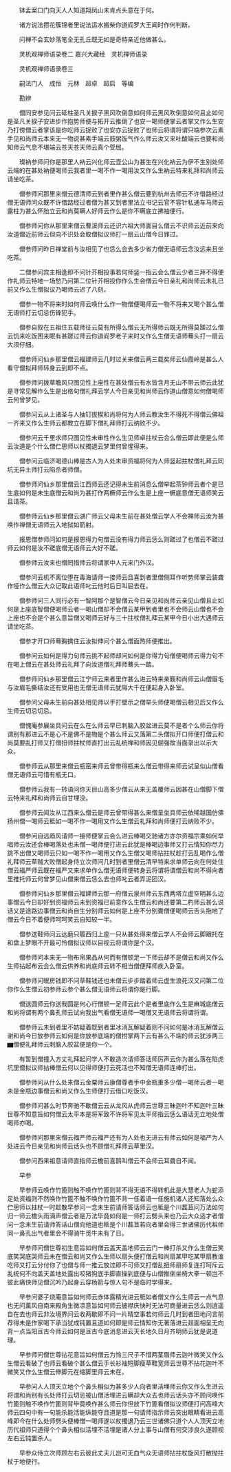 <!-- { "loadSidebar": true } -->
　　钵盂案口门向天人人知道翔凤山未肯点头意在于何。

　　诸方说法攒花簇锦者里说法运水搬柴你道阎罗大王闻时作何判断。

　　问禅不会玄妙落笔全无孔丘既无如是奇特亲近他做甚么。

　　灵机观禅师语录卷二
嘉兴大藏经　灵机禅师语录


　　灵机观禅师语录卷三

　　嗣法门人　成恒　元林　超卓　超启　等编

　　勘辨

　　僧同安参见问云砥柱圣凡关捩子黑风吹倒意如何师云黑风吹倒意如何且止如何是圣凡关捩子安进步作抱势师便与拓开云推倒了也安一喝师便掌云者掌又作么生安乃打傍僧云者掌该是你吃师云捉败了也安亦云捉败了也师云将谓将谓只端参次云素手见和尚师云本来无一物说甚素手端云鼓粥饭气作么师云汝又来吐酸端云也要和尚知师云气息不堪端云苍天苍天师云真个受屈。

　　璨衲参师问你是那里人衲云兴化师云壶公山为甚生在兴化衲云为伊不生别处师云端的在甚处衲便喝师云我者里一喝不作一喝用汝又作么生衲云特来礼拜和尚师云请坐吃茶。

　　僧参师问那里来僧云德清师云到者里作甚么僧云要到杭州去师云不许借路经过僧无语师问众既不许借路经过者僧为甚又到者里法立书记云官不容针私通车马师云露柱为甚么怀胎立云和尚莫瞒人好师云作么是你不瞒底立拂袖便行。

　　僧参师问你从那里来僧云曹溪师云还识六祖大师面目么僧云不识师云近前来向汝道僧近前师云但向不识处会取僧拟议师打一扇云山僧今日罪过。

　　僧参师问昨日禅堂前与汝相见了也恁么会去多少省力僧无语师云念汝远来且坐吃茶。

　　二僧参问宾主相逢即不问针芥相投事若何师竖一指云会么僧云少者三拜不得便作礼师云特地一场愁乃问第二位针芥相投你作么生会僧云今日亲礼和尚师云未礼已前又作么生僧拟议乃喝师云迟了八刻。

　　僧参一物不将来时如何师云唤什么作一物僧便喝师云一物不将来又喝个甚么僧无语师打云切忌伤锋犯手。

　　僧参自叙在五祖住五载师征云莫有所得么僧云无所得师云既无所得莫蹉过么僧云饥来吃饭困来眠有甚蹉过师云你道阎罗老子来时又作么生僧无语师蓦头打一扇云大须仔细。

　　僧参师问仙乡那里僧云福建师云几时过关来僧云两三载矣师云仙霞岭是甚么人看守僧拟拜师转身云到即不点。

　　僧参师问拨草瞻风只图见性上座性在甚处僧云有水皆含月无山不带云师云此犹是寻常见解作么生是出格句僧礼拜云学人今日亲见和尚师云你道山僧意如何僧喝师云何曾梦见。

　　僧参问云从上诸圣与人抽钉拔楔和尚将何为人师云教汝生不得死不得僧云佛祖一齐来又作么生师云都教立在脚下僧礼拜师打云纳败不少。

　　僧参问云千里求师只图见性未审性作么生见师卓拄杖云会么僧云即此便是么师云汝道是个什么僧伫思师以杖擉退云梦里何曾惺得来。

　　僧参问云临济喝德山棒是古人为人处未审资福将何为人师竖起拄杖僧礼拜云同坑无异土师打云陷杀者师僧。

　　僧参师问仙乡那里僧云江西师云还记得未生前消息么僧举起茶钟师云者个是已生底如何是未生底僧云和尚为甚打作两橛师云作么生是上座一橛底意僧无语师笑云且请茶。

　　僧参师云仙乡那里僧云湖广师云父母未生前在甚处僧云学人不会禅师云汝为甚唤作禅僧无语师云入地狱如箭射。

　　报恩僧参师问如何是报恩得力句僧云没有得力师云恁么则蹉过了也僧云不蹉过师云如何是汝不蹉底僧无语师云大好不蹉。

　　僧参师云汝来也僧罔措师云将谓家中人元来门外汉。

　　僧参问云机不离位堕在毒海请师一接师云且喜到者里僧侧耳作听势师掌云装聋作哑作么僧云大众记取此语师叱云他时后日叫屈去在。

　　僧参师问三人同行必有一智阿那个是智僧云今日亲见和尚师云亲见山僧且止如何是上座底智僧便喝师云者一喝山僧却不会僧云某甲到者里也不会师云山僧也不会上座也不会是个甚么意旨僧又喝师云好与三十拄杖僧礼拜云某甲今日小出大遇师云请坐吃茶。

　　僧参才开口师蓦胸擒住云汝拟伸问个甚么僧面热师便推出。

　　僧参问云如何是得力句师云挑不起师却问如何是你得力句僧便喝师云得力句不在喝上僧云在甚处师云礼拜了向汝道僧礼拜师蓦头一踏。

　　僧参师问仙乡那里僧云江宁师云来者里作甚么进云特来亲觐和尚师云山僧眉毛与汝眉毛撕结汝还有受用也无僧无语师云犹隔大千在便起身入卧室。

　　僧参问父母未生前向甚处相见师以手打壁示之僧举头师便喝僧云相见后又作么生师云切忌切忌。

　　僧愧庵参展坐具问云在么在么师云早已刺脑入胶盆进云莫不是者个么师云你将谓别有那进云不是心不是佛不是物是个甚么师云又落第二头僧拟开口师便打僧云和尚莫要乱打师又打僧扭师拄杖师直打出云乱统禅和师因见倔强故当面录出以示大众。

　　僧参师云从那里来僧云瓶窑来师云曾带得瓶来么僧云带得来师云试呈似山僧看僧无语师云可惜有瓶无口。

　　僧参师云我有一转语问你天目山高多少僧云从来无盖覆师云因甚在山僧脚下僧云特来礼拜和尚师云自甘埋没。

　　僧参师云闻汝从江西来么僧云是师云曾带得甚么来僧呈坐具师云依稀越国仿佛扬州僧一喝师云秪如一喝不作一喝用又作么生僧云礼拜和尚师便打云纳败不少。

　　僧参问自远趋风请师一接师便掌云会么进云棒喝交驰诸方亦尔资福宗乘如何举唱师云汝还会棒喝落处也未僧一喝师便打进云此犹是棒喝边事师又打云情知你尽力跳不出僧又喝师云只如一喝不作一喝用又作么生僧又喝师拈拄杖趁打云乱喝作么僧礼拜师云草贼大败僧起身侍立次师问几时到者里僧云清早特来求单师云向在何处住僧云福严师云既在福严又来求单作么僧无语师便转身云将谓将谓僧云和尚不得向者里推托师云何曾梦见山僧来僧云恁么去也师叱云者弄泥团汉。

　　僧参师问仙乡那里僧云福建师云那一府僧云泉州师云东西两塔立虚空明甚么边事僧云今日却好到资福师云未到资福已前意作么生僧云和尚还要第二杓师云甚么说话又是途路边事僧云和尚自生分别师云如何是上座不分别聻僧便喝师云舌头拖地了僧云今日不着便师呵呵笑云自知较一半。

　　僧参送鞋师问云达磨只履西归上座一只从甚处得来僧云学人不会师云脚跟托在和盘上梦眼不开最可怜僧拟议师以目视云将谓你是个汉。

　　僧参师问本来无一物布帛果品从何而有僧顿足一下师云却不是僧云和尚又作么生师拈起布云会么僧云供养和尚底师云转不相当僧便拜师疾入卧室。

　　僧参师问眠房钱即不问草鞋钱还也未僧云步步踏着师云虚生浪死汉又问第二位你作么生僧云初参师云参个甚么僧无语师云将谓你是行脚。

　　僧送圆师云你送我圆是何心行僧顿一足师云此个是者里底作么生是麻城底僧云和尚将谓有两个鼻孔师云试向我出气看僧无语师一喝僧又无语师云将谓将谓。

　　僧参师云未到者里不妨疑着既到者里冰消瓦解疑着则不问如何是冰消瓦解僧云谢和尚今日放参师云如何是你放参底端的僧拊掌两下云有甚么不端的师云犹涉两三▆僧便礼拜师云刺脑入胶盆便是你一个。

　　有暂到僧撞入方丈礼拜起问学人不敢造次请师答话师厉声云你为甚么落在陷虎坑里僧拟议师拈棒僧云何以见得师便打云死活也不知僧无语师连棒打出。

　　僧参师问从什么处来僧云金粟师云康僧尊者手中金瓶重多少僧一喝师云者一喝未是金瓶边事僧云和尚又作么生师便打云借口吃饭汉。

　　僧参师问甚么时节奔驰不歇僧云云从龙风从虎师云世尊三昧迦叶不知迦叶三昧世尊不知意旨如何僧云太平本是将军致不许将军见太平师指云恁么语话无立地处僧喝师亦喝。

　　僧参师问那里来僧云福严师云福严还有为人处也无进云有师云如何是福严为人处进云今日亲见和尚师云话头也不顾僧礼拜师云草里汉。

　　僧参问西来祖意请师直指师云檐前喜鹊叫僧云不会师云耳聋自不闻。

　　早参

　　早参师云唤作竹篦则触不唤作竹篦则背不得无语不得转机此是大慧老人为蛇添足处资福则不然唤作竹篦不触不唤作竹篦不背一任着语一任施机诸人还知落处么众伫思师以拄杖一时趁散早参问一念未生前请师答话师云也秪是个川藞苴问万法如何归一师云檐头雨滴声僧云者是万法毕竟如何是一师打云劈头来也乃云大众适才者僧问一念未生前请师答话山僧向他道也秪是个川藞苴若向者里会得三世诸佛历代祖师同一鼻孔出气者里会不得骑牛觅牛未有了日。

　　早参师问僧世尊初生意旨如何僧云盖天盖地师云云门一棒打杀又作么生僧云笑底笑哭底哭师云未在僧云和尚又作么生师以扇头便打僧云和尚扇某甲吃某甲扇教谁吃师又打云分付你了也僧与师一推云放过即不可师又打僧乱扭师扇师复连打呵斥云乱统何不向盖天盖地处露出咬猪狗底手脚直操到底便与山僧推倒坐椅大拳一顿岂不彼此痛快师见僧沉吟乃起身云穿杨箭与惊人句不是临时学得来。

　　早参问婆子烧庵意旨如何师云赤体露精光进云秪如者僧又作么生师云一点气息也无问薰风自南来殿角生微凉意旨如何师云披襟庆快时无法可商量进云恁么则逍遥自在去也师云非汝境界问云收两歇即不问一片晴空事若何师云几时到者田地问言前荐得未是作家喝下承当犹成钝置且道如何即是师云情知你无著落进云觌面相呈无向背一点当阳亘古今师云如何是亘古今底消息进云天长地久日月齐明师云犹是说道理。

　　早参师问僧世尊拈花意旨如何僧云为怜三尺子不惜两茎眉师云迦叶微笑又作么生僧云看破了也师云看破个甚么僧云手长衫袖短脚瘦草鞋宽师云世尊不拈花迦叶不微笑又作么生僧云伸脚元在缩脚里师云未在。

　　早参问人人顶天立地个个鼻头相似为甚多少人向者里活埋师云你又作么生进云将谓和尚别有长处师打云切忌被山僧活埋进云瞒却大众去也师云话头亦不顾问唤作竹篦则触不唤作竹篦则背毕竟唤作甚么师云你但放下竹篦看僧拟议师便打问高峰大师云四句中有一句能杀能活能纵能夺且道是那一句请师指示师云突出眼睛看进云高峰即今在什么处师劈头便棒僧一喝师遂以杖擉退乃云三世诸佛只道个人人顶天立地历代祖师只道得个个鼻头相似活埋不活埋是诸人分上事与山僧有何交涉良久遂顾视左右云钝置杀人。

　　早参众侍立次师顾左右云彼此丈夫儿岂可无血气众无语师拈拄杖旋风打散抛拄杖于地便行。


